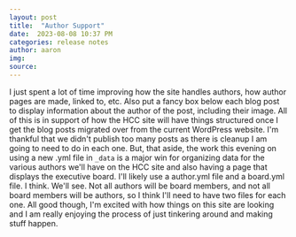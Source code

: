 ```yaml
---
layout: post
title:  "Author Support"
date:  2023-08-08 10:37 PM
categories: release notes
author: aaron
img:
source:
---
```

I just spent a lot of time improving how the site handles authors, how author pages are made, linked to, etc. Also put a fancy box below each blog post to display information about the author of the post, including their image. All of this is in support of how the HCC site will have things structured once I get the blog posts migrated over from the current WordPress website. I'm thankful that we didn't publish too many posts as there is cleanup I am going to need to do in each one. But, that aside, the work this evening on using a new .yml file in `_data` is a major win for organizing data for the various authors we'll have on the HCC site and also having a page that displays the executive board. I'll likely use a author.yml file and a board.yml file. I think. We'll see. Not all authors will be board members, and not all board members will be authors, so I think I'll need to have two files for each one. All good though, I'm excited with how things on this site are looking and I am really enjoying the process of just tinkering around and making stuff happen. 